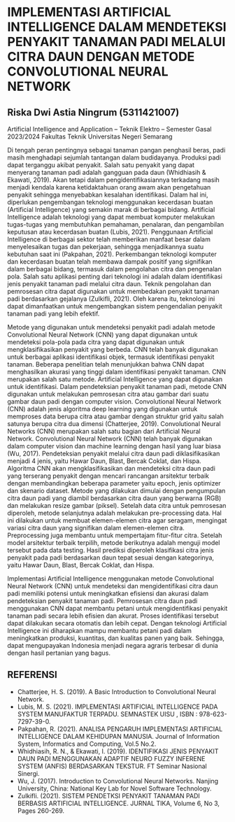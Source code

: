 # IMPLEMENTASI ARTIFICIAL INTELLIGENCE DALAM MENDETEKSI PENYAKIT TANAMAN PADI MELALUI CITRA DAUN DENGAN METODE CONVOLUTIONAL NEURAL NETWORK
## Riska Dwi Astia Ningrum (5311421007)
Artificial Intelligence and Application – Teknik Elektro – Semester Gasal 2023/2024
Fakultas Teknik Universitas Negeri Semarang

Di tengah peran pentingnya sebagai tanaman pangan penghasil beras, padi masih menghadapi sejumlah tantangan dalam budidayanya. Produksi padi dapat terganggu akibat penyakit. Salah satu penyakit yang dapat menyerang tanaman padi adalah gangguan pada daun (Whidhiasih & Ekawati, 2019). Akan tetapi dalam pengidentifikasiannya terkadang masih menjadi kendala karena ketidaktahuan orang awam akan pengetahuan penyakit sehingga menyebabkan kesalahan identifikasi. Dalam hal ini, diperlukan pengembangan teknologi menggunakan kecerdasan buatan (Artificial Intelligence) yang semakin marak di berbagai bidang. Artificial Intelligence  adalah teknologi yang dapat membuat komputer melakukan tugas-tugas yang membutuhkan pemahaman, penalaran, dan pengambilan keputusan atau kecerdasan buatan (Lubis, 2021). Penggunaan Artificial Intelligence  di berbagai sektor telah memberikan manfaat besar dalam menyelesaikan tugas dan pekerjaan, sehingga menjadikannya suatu kebutuhan saat ini (Pakpahan, 2021). Perkembangan teknologi komputer dan kecerdasan buatan telah membawa dampak positif yang signifikan dalam berbagai bidang, termasuk dalam pengolahan citra dan pengenalan pola. Salah satu aplikasi penting dari teknologi ini adalah dalam  identifikasi jenis penyakit tanaman padi melalui citra daun. Teknik pengolahan dan pemrosesan citra dapat digunakan untuk membedakan penyakit tanaman padi berdasarkan gejalanya (Zulkifli, 2021). Oleh karena itu, teknologi ini dapat dimanfaatkan untuk mengembangkan sistem pengendalian penyakit tanaman padi yang lebih efektif.  

Metode yang digunakan untuk mendeteksi penyakit padi adalah metode Convolutional Neural Network (CNN) yang dapat digunakan untuk mendeteksi pola-pola pada citra yang dapat digunakan untuk mengklasifikasikan penyakit yang berbeda.  CNN telah banyak digunakan untuk berbagai aplikasi identifikasi objek, termasuk identifikasi penyakit tanaman. Beberapa penelitian telah menunjukkan bahwa CNN dapat menghasilkan akurasi yang tinggi dalam identifikasi penyakit tanaman. CNN merupakan salah satu metode. Artificial Intelligence yang dapat digunakan untuk identifikasi.
Dalam pendeteksian penyakit tanaman padi, metode CNN digunakan untuk melakukan pemrosesan citra atau gambar dari suatu gambar daun padi dengan computer vision. Convolutional Neural Network (CNN) adalah jenis algoritma deep learning yang digunakan untuk memproses data berupa citra atau gambar dengan struktur grid yaitu salah satunya berupa citra dua dimensi (Chatterjee, 2019). Convolutional Neural Networks (CNN) merupakan salah satu bagian dari Artificial Neural Network. Convolutional Neural Network (CNN) telah banyak digunakan dalam computer vision dan machine learning dengan hasil yang luar biasa (Wu, 2017). Pendeteksian penyakit melalui citra daun padi diklasifikasikan menjadi 4 jenis, yaitu Hawar Daun, Blast, Bercak Coklat, dan Hispa. Algoritma CNN akan mengklasifikasikan dan mendeteksi citra daun padi yang terserang penyakit dengan mencari rancangan arsitektur terbaik dengan membandingkan beberapa parameter yaitu epoch, jenis optimizer dan skenario dataset.  Metode yang dilakukan dimulai dengan pengumpulan citra daun padi yang diambil berdasarkan citra daun yang berwarna (RGB) dan melakukan resize gambar (piksel). Setelah data citra untuk pemrosesan diperoleh, metode selanjutnya adalah melakukan pre-processing data. Hal ini dilakukan untuk membuat elemen-elemen citra agar seragam, mengingat variasi citra daun yang signifikan dalam elemen-elemen citra. Preprocessing juga membantu untuk mempertajam fitur-fitur citra. Setelah model arsitektur terbaik terpilih, metode berikutnya adalah menguji model tersebut pada data testing. Hasil prediksi diperoleh klasifikasi citra jenis penyakit pada padi berdasarkan daun tepat sesuai dengan kategorinya, yaitu Hawar Daun, Blast, Bercak Coklat, dan Hispa.

Implementasi Artificial Intelligence menggunakan metode Convolutional Neural Network (CNN) untuk mendeteksi dan mengidentifikasi citra daun padi memiliki potensi untuk meningkatkan efisiensi dan akurasi dalam pendeteksian penyakit tanaman padi. Pemrosesan citra daun padi menggunakan CNN dapat membantu petani untuk mengidentifikasi penyakit tanaman padi secara lebih efisien dan akurat. Proses identifikasi tersebut dapat dilakukan secara otomatis dan lebih cepat. Dengan teknologi Artificial Intelligence ini diharapkan mampu membantu petani padi dalam meningkatkan produksi, kuantitas, dan kualitas panen yang baik. Sehingga, dapat mengupayakan Indonesia menjadi negara agraris terbesar di dunia dengan hasil pertanian yang bagus. 



## REFERENSI

- Chatterjee, H. S. (2019). A Basic Introduction to Convolutional Neural Network.
- Lubis, M. S. (2021). IMPLEMENTASI ARTIFICIAL INTELLIGENCE PADA SYSTEM MANUFAKTUR TERPADU. SEMNASTEK UISU , ISBN : 978-623-7297-39-0.
- Pakpahan, R. (2021). ANALISA PENGARUH IMPLEMENTASI ARTIFICIAL INTELLIGENCE DALAM KEHIDUPAN MANUSIA. Journal of Information System, Informatics and Computing, Vol.5 No.2.
- Whidhiasih, R. N., & Ekawati, I. (2019). IDENTIFIKASI JENIS PENYAKIT DAUN PADI MENGGUNAKAN ADAPTIF NEURO FUZZY INFERENE SYSTEM (ANFIS) BERDASARKAN TEKSTUR. FT Seminar Nasional Sinergi.
- Wu, J. (2017). Introduction to Convolutional Neural Networks. Nanjing University, China: National Key Lab for Novel Software Technology.
- Zulkifli. (2021). SISTEM PENDETKSI PENYAKIT TANAMAN PADI BERBASIS ARTIFICIAL INTELLIGENCE. JURNAL TIKA, Volume 6, No 3, Pages 260-269.
